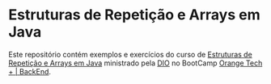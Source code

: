 # Estruturas de Repetição e Arrays em Java
Este repositório contém exemplos e exercícios do curso de [Estruturas de Repetição e Arrays em Java](https://web.dio.me/course/estruturas-de-repeticao-e-arrays-em-java/learning/febaaad5-ea57-4389-a960-2907fa40041c?back=/track/orange-tech-backend&tab=undefined&moduleId=undefined) ministrado pela [DIO](https://www.dio.me/) no BootCamp [Orange Tech + | BackEnd](https://web.dio.me/track/2aeff5aa-bb23-4141-8109-20fa42b58ff7).
